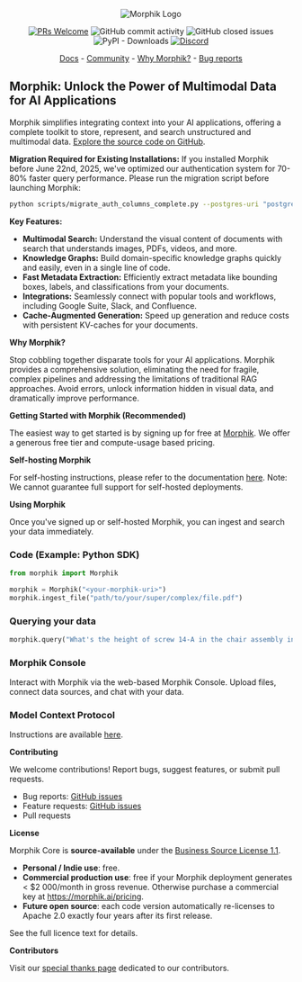 <p align="center">
  <img alt="Morphik Logo" src="assets/morphik_logo.png">
</p>
<p align="center">
  <a href='http://makeapullrequest.com'><img alt='PRs Welcome' src='https://img.shields.io/badge/PRs-welcome-brightgreen.svg?style=shields'/></a>
  <img alt="GitHub commit activity" src="https://img.shields.io/github/commit-activity/m/morphik-org/morphik-core"/>
  <img alt="GitHub closed issues" src="https://img.shields.io/github/issues-closed/morphik-org/morphik-core"/>
  <img alt="PyPI - Downloads" src="https://img.shields.io/pypi/dm/morphik">
  <a href="https://discord.gg/BwMtv3Zaju"><img alt="Discord" src="https://img.shields.io/discord/1336524712817332276?logo=discord&label=discord"></a>
</p>

<!-- add a roadmap! - <a href="https://morphik.ai/roadmap">Roadmap</a> - -->
<!-- Add a changelog! - <a href="https://morphik.ai/changelog">Changelog</a> -->

<p align="center">
  <a href="https://morphik.ai/docs">Docs</a> - <a href="https://discord.gg/BwMtv3Zaju">Community</a> - <a href="https://morphik.ai/docs/blogs/gpt-vs-morphik-multimodal">Why Morphik?</a> - <a href="https://github.com/morphik-org/morphik-core/issues/new?assignees=&labels=bug&template=bug_report.md">Bug reports</a>
</p>

## Morphik: Unlock the Power of Multimodal Data for AI Applications

Morphik simplifies integrating context into your AI applications, offering a complete toolkit to store, represent, and search unstructured and multimodal data. [Explore the source code on GitHub](https://github.com/morphik-org/morphik-core).

**Migration Required for Existing Installations:** If you installed Morphik before June 22nd, 2025, we've optimized our authentication system for 70-80% faster query performance. Please run the migration script before launching Morphik:
```bash
python scripts/migrate_auth_columns_complete.py --postgres-uri "postgresql+asyncpg://user:pass@host:port/db"
```

**Key Features:**

*   **Multimodal Search:** Understand the visual content of documents with search that understands images, PDFs, videos, and more.
*   **Knowledge Graphs:** Build domain-specific knowledge graphs quickly and easily, even in a single line of code.
*   **Fast Metadata Extraction:** Efficiently extract metadata like bounding boxes, labels, and classifications from your documents.
*   **Integrations:** Seamlessly connect with popular tools and workflows, including Google Suite, Slack, and Confluence.
*   **Cache-Augmented Generation:** Speed up generation and reduce costs with persistent KV-caches for your documents.

**Why Morphik?**

Stop cobbling together disparate tools for your AI applications. Morphik provides a comprehensive solution, eliminating the need for fragile, complex pipelines and addressing the limitations of traditional RAG approaches. Avoid errors, unlock information hidden in visual data, and dramatically improve performance.

**Getting Started with Morphik (Recommended)**

The easiest way to get started is by signing up for free at [Morphik](https://www.morphik.ai/signup). We offer a generous free tier and compute-usage based pricing.

**Self-hosting Morphik**

For self-hosting instructions, please refer to the documentation [here](https://morphik.ai/docs/getting-started). Note: We cannot guarantee full support for self-hosted deployments.

**Using Morphik**

Once you've signed up or self-hosted Morphik, you can ingest and search your data immediately.

### Code (Example: Python SDK)

```python
from morphik import Morphik

morphik = Morphik("<your-morphik-uri>")
morphik.ingest_file("path/to/your/super/complex/file.pdf")
```

### Querying your data

```python
morphik.query("What's the height of screw 14-A in the chair assembly instructions?")
```

### Morphik Console

Interact with Morphik via the web-based Morphik Console. Upload files, connect data sources, and chat with your data.

### Model Context Protocol

Instructions are available [here](https://morphik.ai/docs/using-morphik/mcp).

**Contributing**

We welcome contributions!  Report bugs, suggest features, or submit pull requests.

*   Bug reports: [GitHub issues](https://github.com/morphik-org/morphik-core/issues)
*   Feature requests: [GitHub issues](https://github.com/morphik-org/morphik-core/issues)
*   Pull requests

**License**

Morphik Core is **source-available** under the [Business Source License 1.1](./LICENSE).

*   **Personal / Indie use**: free.
*   **Commercial production use**: free if your Morphik deployment generates < $2 000/month in gross revenue.
  Otherwise purchase a commercial key at <https://morphik.ai/pricing>.
*   **Future open source**: each code version automatically re-licenses to Apache 2.0 exactly four years after its first release.

See the full licence text for details.

**Contributors**

Visit our [special thanks page](https://morphik.ai/docs/special-thanks) dedicated to our contributors.